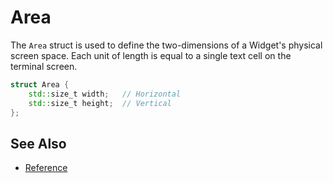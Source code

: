 # Area

The `Area` struct is used to define the two-dimensions of a Widget's physical
screen space. Each unit of length is equal to a single text cell on the terminal
screen.

```cpp
struct Area {
    std::size_t width;   // Horizontal
    std::size_t height;  // Vertical
};
```

## See Also

- [Reference](https://animber-coder.github.io/CaTerm/structox_1_1Area.html)
